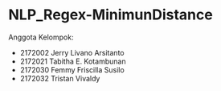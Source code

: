# NLP_Regex-MinimunDistance

Anggota Kelompok: 
- 2172002 Jerry Livano Arsitanto
- 2172021 Tabitha E. Kotambunan
- 2172030 Femmy Friscilla Susilo
- 2172032 Tristan Vivaldy
